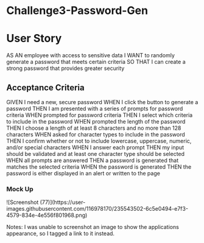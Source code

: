 # Challenge3-Password-Gen

<h1> User Story </h1>
<p> AS AN employee with access to sensitive data
I WANT to randomly generate a password that meets certain criteria
SO THAT I can create a strong password that provides greater security </p>

<h2> Acceptance Criteria </h2>
<p> GIVEN I need a new, secure password
    WHEN I click the button to generate a password
    THEN I am presented with a series of prompts for password criteria 
    WHEN prompted for password criteria
    THEN I select which criteria to include in the password
    WHEN prompted the length of the password
    THEN I choose a length of at least 8 characters and no more than 128 characters
    WHEN asked for character types to include in the password
    THEN I confirm whether or not to include lowercase, uppercase, numeric, and/or special characters
    WHEN I answer each prompt
    THEN my input should be validated and at least one character type should be selected 
    WHEN all prompts are answered
    THEN a password is generated that matches the selected criteria 
    WHEN the password is generated
    THEN the password is either displayed in an alert or written to the page </p>

<h3> Mock Up </h3>
![Screenshot (77)](https://user-images.githubusercontent.com/116978170/235543502-6c5e0494-e7f3-4579-834e-4e556f801968.png)


Notes:
I was unable to screenshot an image to show the applications appearance, so I tagged a link to it instead.



